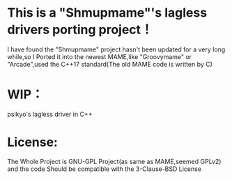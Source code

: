 # This is a "Shmupmame"'s lagless drivers porting project！
I have found the "Shmupmame" project hasn't been updated for a very long while,so I Ported it into the newest MAME,like "Groovymame" or "Arcade",used the C++17 standard(The old MAME code is written by C)
# WIP：
psikyo's lagless driver in C++   
# License:
The Whole Project is GNU-GPL Project(as same as MAME,seemed GPLv2) and the code Should be compatible with the 3-Clause-BSD License
